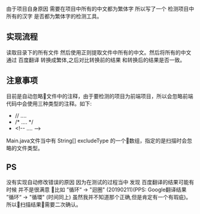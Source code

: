 由于项目自身原因 需要在项目中所有的中文都为繁体字 所以写了一个 检测项目中所有的汉字 是否都为繁体字的检测工具。

## 实现流程
读取目录下的所有文件 然后使用正则提取文件中所有的中文。然后将所有的中文通过 百度翻译 转换成繁体,之后对比转换前的结果 和转换后的结果是否一致。

## 注意事项

目前是自动忽略文件中的注释，由于要检测的项目为前端项目，所以会忽略前端代码中会使用三种类型的注释。如下:

* // ....
* /* .... */
* \<!-- .... -->

Main.java文件当中有 String[] excludeType 的一个数组，指定的是扫描时会忽略的文件类型。

## PS

没有实现自动修改错误的原因 因为在测试的过程当中 发现 百度翻译的结果可能有时候 并不是很满意 比如 ”循环“ -> "迴圈" (20190211)(PPS: Google翻译结果 ”循环“ -> "循環" (时间同上) 虽然我并不知道那个正确,但是肯定有一个有瑕疵)。所以扫描结果需要二次确认。
